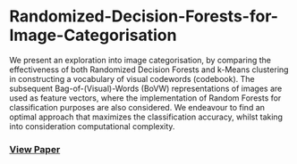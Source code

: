 # Randomized-Decision-Forests-for-Image-Categorisation
We present an exploration into image categorisation, by comparing the effectiveness of both Randomized Decision Forests and k-Means clustering in constructing a vocabulary of visual codewords (codebook). The subsequent Bag-of-(Visual)-Words (BoVW) representations of images are used as feature vectors, where the implementation of Random Forests for classification purposes are also considered. We endeavour to find an optimal approach that maximizes the classification accuracy, whilst taking into consideration computational complexity.

### [View Paper](https://drive.google.com/file/d/11qPWzcl6vNDQxNwZbuz4Yxg4RxvfHnvT/view?usp=sharing)
